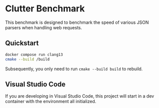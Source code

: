 Clutter Benchmark
=================

This benchmark is designed to benchmark the speed of various JSON parsers when handling web requests.

Quickstart
----------

```bash
docker compose run clang13
cmake --build /build
```

Subsequently, you only need to run `cmake --build build` to rebuild.

Visual Studio Code
------------------

If you are developing in Visual Studio Code, this project will start in a dev container with the
environment all initialized.
